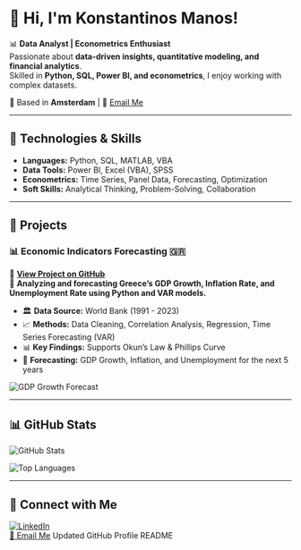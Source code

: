 # 👋 Hi, I'm Konstantinos Manos!

📊 **Data Analyst | Econometrics Enthusiast**  
Passionate about **data-driven insights, quantitative modeling, and financial analytics**.  
Skilled in **Python, SQL, Power BI, and econometrics**, I enjoy working with complex datasets.  

📍 Based in **Amsterdam** | 📩 [Email Me](mailto:manoskonstantinos960@gmail.com)  

---

## 🔧 Technologies & Skills
- **Languages:** Python, SQL, MATLAB, VBA
- **Data Tools:** Power BI, Excel (VBA), SPSS
- **Econometrics:** Time Series, Panel Data, Forecasting, Optimization
- **Soft Skills:** Analytical Thinking, Problem-Solving, Collaboration

---

## 🚀 Projects
### 📊 Economic Indicators Forecasting 🇬🇷
🔗 **[View Project on GitHub](https://github.com/konstantinosmanos/Economic_Indicators_Forecasting)**  
📌 **Analyzing and forecasting Greece’s GDP Growth, Inflation Rate, and Unemployment Rate using Python and VAR models.**  
- 🏛 **Data Source:** World Bank (1991 - 2023)  
- 📈 **Methods:** Data Cleaning, Correlation Analysis, Regression, Time Series Forecasting (VAR)  
- 📊 **Key Findings:** Supports Okun’s Law & Phillips Curve  
- 🔮 **Forecasting:** GDP Growth, Inflation, and Unemployment for the next 5 years  

![GDP Growth Forecast](https://github.com/konstantinosmanos/Economic-Indicators-Forecasting/blob/main/charts/Forecast_growth_Greece_5years.png?)


---

## 📊 GitHub Stats

![GitHub Stats](https://github-readme-stats.vercel.app/api?username=konstantinosmanos&show_icons=true&theme=tokyonight)  

![Top Languages](https://github-readme-stats.vercel.app/api/top-langs/?username=konstantinosmanos&layout=compact&theme=tokyonight)  

---

## 🔗 Connect with Me  
[![LinkedIn](https://img.shields.io/badge/-LinkedIn-0077B5?style=flat&logo=Linkedin&logoColor=white)](https://www.linkedin.com/in/konstantinosmanos)  
[📧 Email Me](mailto:manoskonstantinos960@gmail.com)
Updated GitHub Profile README
